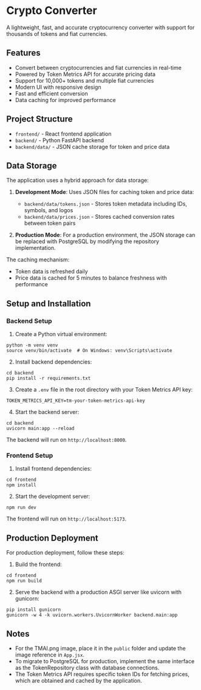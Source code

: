 # Crypto Converter

A lightweight, fast, and accurate cryptocurrency converter with support for thousands of tokens and fiat currencies.

## Features

- Convert between cryptocurrencies and fiat currencies in real-time
- Powered by Token Metrics API for accurate pricing data
- Support for 10,000+ tokens and multiple fiat currencies
- Modern UI with responsive design
- Fast and efficient conversion
- Data caching for improved performance

## Project Structure

- `frontend/` - React frontend application
- `backend/` - Python FastAPI backend
- `backend/data/` - JSON cache storage for token and price data

## Data Storage

The application uses a hybrid approach for data storage:

1. **Development Mode**: Uses JSON files for caching token and price data:
   - `backend/data/tokens.json` - Stores token metadata including IDs, symbols, and logos
   - `backend/data/prices.json` - Stores cached conversion rates between token pairs

2. **Production Mode**: For a production environment, the JSON storage can be replaced with PostgreSQL by modifying the repository implementation.

The caching mechanism:
- Token data is refreshed daily
- Price data is cached for 5 minutes to balance freshness with performance

## Setup and Installation

### Backend Setup

1. Create a Python virtual environment:
```
python -m venv venv
source venv/bin/activate  # On Windows: venv\Scripts\activate
```

2. Install backend dependencies:
```
cd backend
pip install -r requirements.txt
```

3. Create a `.env` file in the root directory with your Token Metrics API key:
```
TOKEN_METRICS_API_KEY=tm-your-token-metrics-api-key
```

4. Start the backend server:
```
cd backend
uvicorn main:app --reload
```

The backend will run on `http://localhost:8000`.

### Frontend Setup

1. Install frontend dependencies:
```
cd frontend
npm install
```

2. Start the development server:
```
npm run dev
```

The frontend will run on `http://localhost:5173`.

## Production Deployment

For production deployment, follow these steps:

1. Build the frontend:
```
cd frontend
npm run build
```

2. Serve the backend with a production ASGI server like uvicorn with gunicorn:
```
pip install gunicorn
gunicorn -w 4 -k uvicorn.workers.UvicornWorker backend.main:app
```

## Notes

- For the TMAI.png image, place it in the `public` folder and update the image reference in `App.jsx`.
- To migrate to PostgreSQL for production, implement the same interface as the TokenRepository class with database connections.
- The Token Metrics API requires specific token IDs for fetching prices, which are obtained and cached by the application. 